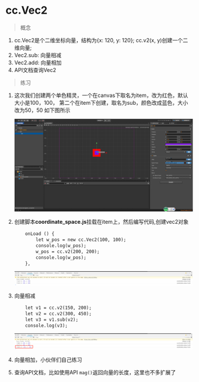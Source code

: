 # cc.Vec2

> 概念
1. cc.Vec2是个二维坐标向量，结构为{x: 120, y: 120}; 
    cc.v2(x, y)创建一个二维向量; 
2. Vec2.sub: 向量相减
3. Vec2.add: 向量相加
4. API文档查询Vec2

> 练习
1. 这次我们创建两个单色精灵，一个在canvas下取名为item，改为红色，默认大小是100，100，
    第二个在item下创建，取名为sub，颜色改成蓝色，大小改为50，50 如下图所示
    
    ![](./images/创建2个单色精灵.jpg)
    
2. 创建脚本**coordinate_space.js**挂载在item上，然后编写代码,创建vec2对象
    ```
        onLoad () {
            let w_pos = new cc.Vec2(100, 100);
            console.log(w_pos);
            w_pos = cc.v2(200, 200);
            console.log(w_pos);
        },
    ```
    
    ![](./images/创建Vec2对象.jpg)
    
3. 向量相减
    ```
        let v1 = cc.v2(150, 200);
        let v2 = cc.v2(300, 450);
        let v3 = v1.sub(v2);
        console.log(v3);
    ```
    
    ![](./images/向量相减.jpg)
    
4. 向量相加，小伙伴们自己练习

5. 查询API文档，比如使用API `mag()`返回向量的长度，这里也不多扩展了